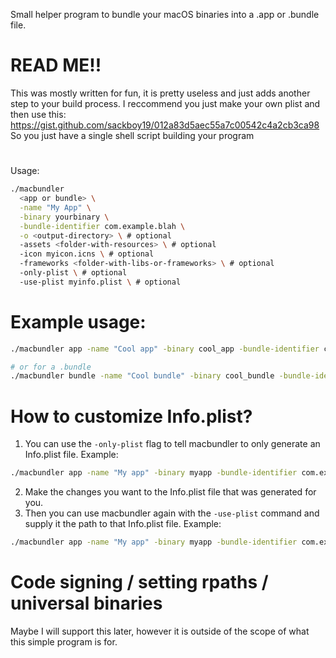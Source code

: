 Small helper program to bundle your macOS binaries into a .app or .bundle file.

# READ ME!!
This was mostly written for fun, it is pretty useless and just adds another step to your build process.
I reccommend you just make your own plist and then use this: https://gist.github.com/sackboy19/012a83d5aec55a7c00542c4a2cb3ca98
So you just have a single shell script building your program

# 

Usage:
```sh
./macbundler
  <app or bundle> \
  -name "My App" \
  -binary yourbinary \
  -bundle-identifier com.example.blah \
  -o <output-directory> \ # optional
  -assets <folder-with-resources> \ # optional
  -icon myicon.icns \ # optional
  -frameworks <folder-with-libs-or-frameworks> \ # optional
  -only-plist \ # optional
  -use-plist myinfo.plist \ # optional
```

# Example usage:
```sh
./macbundler app -name "Cool app" -binary cool_app -bundle-identifier com.danny.coolapp -o . -assets MyResourcesFolder -icon myicon.icns -frameworks MyLibs

# or for a .bundle
./macbundler bundle -name "Cool bundle" -binary cool_bundle -bundle-identifier com.danny.coolbundle -o . -assets MyResourcesFolder -icon myicon.icns -frameworks MyLibs
```

# How to customize Info.plist?
1. You can use the `-only-plist` flag to tell macbundler to only generate an Info.plist file.
Example:
```sh
./macbundler app -name "My app" -binary myapp -bundle-identifier com.example -only-plist
```
2. Make the changes you want to the Info.plist file that was generated for you.
3. Then you can use macbundler again with the `-use-plist` command and supply it the path to that Info.plist file.
Example:
```sh
./macbundler app -name "My app" -binary myapp -bundle-identifier com.example -use-plist Info.plist
```

# Code signing / setting rpaths / universal binaries
Maybe I will support this later, however it is outside of the scope of what this simple program is for.
